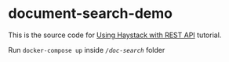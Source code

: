 # document-search-demo

This is the source code for [Using Haystack with REST API](https://haystack.deepset.ai/tutorials/20_using_haystack_with_rest_api) tutorial.

Run `docker-compose up` inside *`/doc-search`* folder
